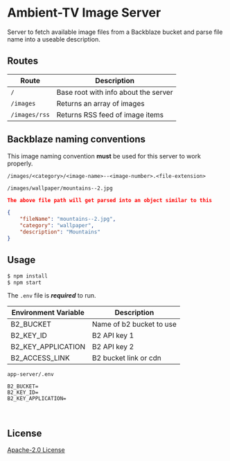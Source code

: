 # Ambient-TV Image Server

Server to fetch available image files from a Backblaze bucket and parse file name into a useable description.

## Routes

| Route         | Description                          |
| ------------- | ------------------------------------ |
| `/`           | Base root with info about the server |
| `/images`     | Returns an array of images           |
| `/images/rss` | Returns RSS feed of image items      |

## Backblaze naming conventions

This image naming convention **must** be used for this server to work properly.

```
/images/<category>/<image-name>--<image-number>.<file-extension>
```

```
/images/wallpaper/mountains--2.jpg
```

```json
The above file path will get parsed into an object similar to this

{
    "fileName": "mountains--2.jpg",
    "category": "wallpaper",
    "description": "Mountains"
}
```

## Usage

```bash
$ npm install
$ npm start
```

The `.env` file is **_required_** to run.

| Environment Variable | Description              |
| -------------------- | ------------------------ |
| B2_BUCKET            | Name of b2 bucket to use |
| B2_KEY_ID            | B2 API key 1             |
| B2_KEY_APPLICATION   | B2 API key 2             |
| B2_ACCESS_LINK       | B2 bucket link or cdn    |

```
app-server/.env

B2_BUCKET=
B2_KEY_ID=
B2_KEY_APPLICATION=
```

<br>

## License

[Apache-2.0 License](LICENSE)
